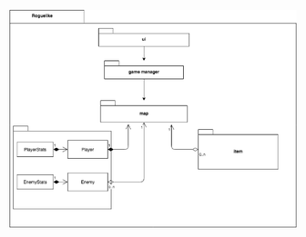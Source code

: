 ![alt text](https://github.com/konstakallama/otm-harjoitustyo/blob/master/Roguelike/dokumentaatio/arkkitehtuuri.png)